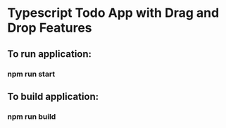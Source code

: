 # Typescript Todo App with Drag and Drop Features

## To run application:

### npm run start

## To build application:

### npm run build